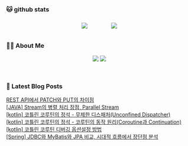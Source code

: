 
###  🐱 github stats  

<div id="main" align="center">
    <img src="https://github-readme-stats.vercel.app/api?username=peterica&count_private=true&show_icons=true&theme=radical"
        style="height: auto; margin-left: 20px; margin-right: 20px; padding: 10px;"/>
    <img src="https://github-readme-stats.vercel.app/api/top-langs/?username=peterica&layout=compact"   
        style="height: auto; margin-left: 20px; margin-right: 20px; padding: 10px;"/>
</div>

###  💁‍♀️ About Me  
<p align="center">
    <a href="https://peterica.tistory.com/"><img src="https://img.shields.io/badge/Blog-FF5722?style=flat-square&logo=Blogger&logoColor=white"/></a>
    <a href="mailto:ilovefran.ofm@gmail.com"><img src="https://img.shields.io/badge/Gmail-d14836?style=flat-square&logo=Gmail&logoColor=white&link=ilovefran.ofm@gmail.com"/></a>
</p>

<br>

### 📕 Latest Blog Posts   

<a href ="https://peterica.tistory.com/690"> REST API에서 PATCH와 PUT의 차이점 </a> <br><a href ="https://peterica.tistory.com/689"> [JAVA] Stream의 병렬 처리 장점, Parallel Stream </a> <br><a href ="https://peterica.tistory.com/684"> [kotlin] 코틀린 코루틴의 정석 - 무제한 디스패처(Unconfined Dispatcher) </a> <br><a href ="https://peterica.tistory.com/687"> [kotlin] 코틀린 코루틴의 정석 - 코루틴의 동작 원리(Coroutine과 Continuation) </a> <br><a href ="https://peterica.tistory.com/685"> [kotlin] 코틀린 코루틴 디버깅 옵션설정 방법 </a> <br><a href ="https://peterica.tistory.com/688"> [Spring] JDBC와 MyBatis와 JPA 비교, 시대적 흐름에서 장단점 분석 </a> <br>